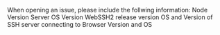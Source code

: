 When opening an issue, please include the follwing information:
Node Version
Server OS Version
WebSSH2 release version
OS and Version of SSH server connecting to
Browser Version and OS
